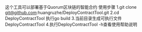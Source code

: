 这个工具可以部署基于Quorum区块链的智能合约
使用步骤
1.git clone git@github.com:huangruzhe/DeployContractTool.git
2.cd DeployContractTool 执行go build
3.当前目录生成可执行文件DeployContractTool
4.执行DeployContractTool -h查看使用帮助说明

